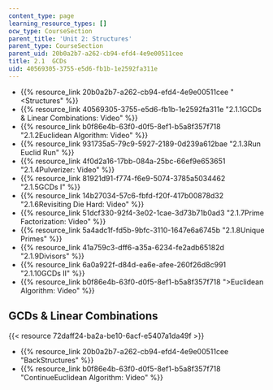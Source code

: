 ```yaml
---
content_type: page
learning_resource_types: []
ocw_type: CourseSection
parent_title: 'Unit 2: Structures'
parent_type: CourseSection
parent_uid: 20b0a2b7-a262-cb94-efd4-4e9e00511cee
title: 2.1  GCDs
uid: 40569305-3755-e5d6-fb1b-1e2592fa311e
---
```


*   {{% resource_link 20b0a2b7-a262-cb94-efd4-4e9e00511cee "\<Structures" %}}
*   {{% resource_link 40569305-3755-e5d6-fb1b-1e2592fa311e "2.1.1GCDs & Linear Combinations: Video" %}}
*   {{% resource_link b0f86e4b-63f0-d0f5-8ef1-b5a8f357f718 "2.1.2Euclidean Algorithm: Video" %}}
*   {{% resource_link 931735a5-79c9-5927-2189-0d239a612bae "2.1.3Run Euclid Run" %}}
*   {{% resource_link 4f0d2a16-17bb-084a-25bc-66ef9e653651 "2.1.4Pulverizer: Video" %}}
*   {{% resource_link 81921d91-f774-f6e9-5074-3785a5034462 "2.1.5GCDs I" %}}
*   {{% resource_link 14b27034-57c6-fbfd-f20f-417b00878d32 "2.1.6Revisiting Die Hard: Video" %}}
*   {{% resource_link 51dcf330-92f4-3e02-1cae-3d73b71b0ad3 "2.1.7Prime Factorization: Video" %}}
*   {{% resource_link 5a4adc1f-fd5b-9bfc-3110-1647e6a6745b "2.1.8Unique Primes" %}}
*   {{% resource_link 41a759c3-dff6-a35a-6234-fe2adb65182d "2.1.9Divisors" %}}
*   {{% resource_link 6a0a922f-d84d-ea6e-afee-260f26d8c991 "2.1.10GCDs II" %}}
*   {{% resource_link b0f86e4b-63f0-d0f5-8ef1-b5a8f357f718 "\>Euclidean Algorithm: Video" %}}

GCDs & Linear Combinations
--------------------------

{{< resource 72daff24-ba2a-be10-6acf-e5407a1da49f >}}

*   {{% resource_link 20b0a2b7-a262-cb94-efd4-4e9e00511cee "BackStructures" %}}
*   {{% resource_link b0f86e4b-63f0-d0f5-8ef1-b5a8f357f718 "ContinueEuclidean Algorithm: Video" %}}